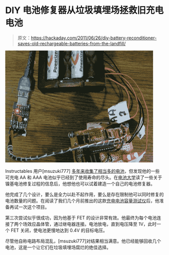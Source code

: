 # DIY 电池修复器从垃圾填埋场拯救旧充电电池

> 原文：<https://hackaday.com/2011/06/26/diy-battery-reconditioner-saves-old-rechargeable-batteries-from-the-landfill/>

![rechargeable_battery_reconditioner](img/0d1f33b5c6a84add7132ee28214da573.png "rechargeable_battery_reconditioner")

Instructables 用户[msuzuki777] [多年来收集了相当多的电池](http://www.instructables.com/id/Battery-Reconditioner)，但发现他的一些可充电 AA 和 AAA 电池似乎已经到了使用寿命的尽头。在[电池大学](http://batteryuniversity.com/learn/article/how_to_restore_nickel_based_batteries)读了一些关于镍基电池修复过程的信息后，他想他也可以试着建造一个自己的电池修复器。

他完成了几个设计，要么是全力以赴不起作用，要么是存在限制他可以同时修复的电池数量的问题。在阅读了我们几个月前推出的这款[充电电池容量测试仪](http://hackaday.com/2011/02/10/rechargeable-battery-capacity-tester/)后，他准备再试一次这个项目。

第三次尝试似乎很成功，因为他基于 FET 的设计非常有效。他最终为每个电池连接了两个场效应晶体管，通过继电器连接。电池放电，直到电压降至 1V，此时一个 FET 关闭，使电池更慢地达到 0.4V 的目标电压。

尽管他自称电路布局混乱，[msuzuki777]对结果相当满意。他已经能够回收几个电池，这是一个让它们在垃圾填埋场腐烂的绝佳选择。